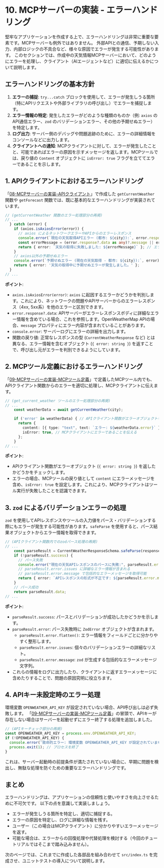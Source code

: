 # 10. MCPサーバーの実装 - エラーハンドリング

堅牢なアプリケーションを作成する上で、エラーハンドリングは非常に重要な要素です。MCPサーバーも例外ではありません。
外部APIとの通信、予期しない入力、内部ロジックの不具合など、様々な原因でエラーが発生する可能性があります。
このセクションでは、作成中の天気情報MCPサーバーにおいて、どのようにエラーを処理し、クライアント（AIエージェントなど）に適切に伝えるかについて説明します。

## エラーハンドリングの基本方針

1.  **エラーの捕捉**: `try...catch` ブロックを使用して、エラーが発生しうる箇所（特にAPIリクエストや外部ライブラリの呼び出し）でエラーを捕捉します。
2.  **エラー情報の特定**: 発生したエラーがどのような種類のものか（例: `axios` のAPI通信エラー、`zod` のバリデーションエラー、その他の予期せぬエラー）を特定します。
3.  **ログ出力**: サーバー側のデバッグや問題追跡のために、エラーの詳細情報をコンソールなどに出力します。
4.  **クライアントへの通知**: MCPクライアントに対して、エラーが発生したことと、可能であればエラーの原因を示すメッセージを返します。MCPツールでは、戻り値の `Content` オブジェクトに `isError: true` フラグを立ててエラーであることを示します。

## 1. APIクライアントにおけるエラーハンドリング

「[08-MCPサーバーの実装-APIクライアント](08-MCPサーバーの実装-APIクライアント.md)」で作成した `getCurrentWeather` 関数や `getForecast` 関数では、既に基本的なエラーハンドリングが実装されています。

```typescript
// (getCurrentWeather 関数のエラー処理部分の再掲)
// ...
  } catch (error) {
    if (axios.isAxiosError(error)) {
      // axios によるネットワークエラーやAPIからのエラーレスポンス
      console.error(`現在の天気取得APIエラー (都市: ${city}):`, error.response?.data || error.message);
      const errorMessage = (error.response?.data as any)?.message || error.message; // APIからのエラーメッセージを取得試行
      return { error: `天気の取得に失敗しました: ${errorMessage}` }; // エラー情報をオブジェクトで返す
    }
    // axios以外の予期せぬエラー
    console.error(`予期せぬエラー (現在の天気取得 - 都市: ${city}):`, error);
    return { error: '天気の取得中に予期せぬエラーが発生しました。' };
  }
// ...
```

**ポイント**:

*   `axios.isAxiosError(error)`: `axios` に起因するエラーかどうかを判別します。これにより、ネットワークの問題やAPIサーバーからのエラーレスポンス（4xx, 5xx系）を他のエラーと区別できます。
*   `error.response?.data`: APIサーバーがエラーレスポンスボディに詳細なエラー情報を含めている場合、これを参照します。OpenWeatherMap APIの場合、`message` プロパティにエラー内容が含まれていることがあります。
*   `console.error`: サーバーログにエラーの詳細を出力します。
*   関数の戻り値: 正常なレスポンスの型 (`CurrentWeatherResponse` など) とは異なる、エラー情報を含むオブジェクト (`{ error: string }`) を返すことで、呼び出し元がエラーを判別できるようにしています。

## 2. MCPツール定義におけるエラーハンドリング

「[09-MCPサーバーの実装-MCPツール定義](09-MCPサーバーの実装-MCPツール定義.md)」で定義したMCPツール内でも、APIクライアント関数からのエラーを適切に処理し、MCPクライアントに伝えます。

```typescript
// (get_current_weather ツールのエラー処理部分の再掲)
// ...
    const weatherData = await getCurrentWeather(city);

    if ('error' in weatherData) { // APIクライアント関数がエラーオブジェクトを返した場合
      return {
        content: [{ type: "text", text: `エラー: ${weatherData.error}` }],
        isError: true, // MCPクライアントにエラーであることを伝える
      };
    }
// ...
```

**ポイント**:

*   APIクライアント関数がエラーオブジェクト (`{ error: string }`) を返したかどうかをチェックします。
*   エラーの場合、MCPツールの戻り値として `content` にエラーメッセージを含め、`isError: true` を設定します。これにより、MCPクライアントはツール実行が失敗したことを認識できます。

## 3. `zod` によるバリデーションエラーの処理

`zod` を使用してAPIレスポンスやツールの入力値をパース・バリデーションする際にもエラーが発生する可能性があります。`safeParse` を使用すると、パース結果オブジェクトからエラー情報を取得できます。

```typescript
// (APIクライアント関数内でのzodパース処理の再掲)
// ...
    const parseResult = CurrentWeatherResponseSchema.safeParse(response.data);
    if (!parseResult.success) {
      // パース失敗
      console.error("現在の天気APIレスポンスのパースに失敗:", parseResult.error.flatten());
      // parseResult.error.issues に詳細なエラー情報が含まれる
      // parseResult.error.message で包括的なエラーメッセージを取得可能
      return { error: `APIレスポンスの形式が不正です: ${parseResult.error.message}` };
    }
    // パース成功
    return parseResult.data;
// ...
```

**ポイント**:

*   `parseResult.success`: パースとバリデーションが成功したかどうかを示します。
*   `parseResult.error`: パース失敗時に `ZodError` オブジェクトが含まれます。
    *   `parseResult.error.flatten()`: エラー情報をフィールドごとに分かりやすく整形します。
    *   `parseResult.error.issues`: 個々のバリデーションエラーの詳細なリスト。
    *   `parseResult.error.message`: `zod` が生成する包括的なエラーメッセージ文字列。
*   これらの情報をログに出力したり、クライアントに返すエラーメッセージに含めたりすることで、問題の原因究明に役立ちます。

## 4. APIキー未設定時のエラー処理

環境変数 `OPENWEATHER_API_KEY` が設定されていない場合、API呼び出しは必ず失敗します。
「[09-MCPサーバーの実装-MCPツール定義](09-MCPサーバーの実装-MCPツール定義.md)」の冒頭で、APIキーが存在しない場合はサーバーを起動せずにエラー終了する処理を追加しました。

```typescript
// (APIキーチェック部分の再掲)
const OPENWEATHER_API_KEY = process.env.OPENWEATHER_API_KEY;
if (!OPENWEATHER_API_KEY) {
  console.error('致命的エラー: 環境変数 OPENWEATHER_API_KEY が設定されていません。サーバーを起動できません。');
  process.exit(1); // プロセスを終了
}
```
これは、サーバー起動時の前提条件が満たされていない場合に、早期に問題を検出し、無駄な処理を防ぐための重要なエラーハンドリングです。

## まとめ

エラーハンドリングは、アプリケーションの信頼性と使いやすさを向上させるために不可欠です。
以下の点を意識して実装しましょう。

*   エラーが発生しうる箇所を特定し、適切に捕捉する。
*   エラーの原因を特定し、ログに詳細な情報を残す。
*   ユーザー（この場合はMCPクライアント）に分かりやすいエラーメッセージを返す。
*   可能な場合は、エラーからの回復処理や代替処理を検討する（今回のチュートリアルではそこまで踏み込みません）。

次のページでは、これまでに作成した各部品を組み合わせて `src/index.ts` を完成させ、ユニットテストの導入について説明します。